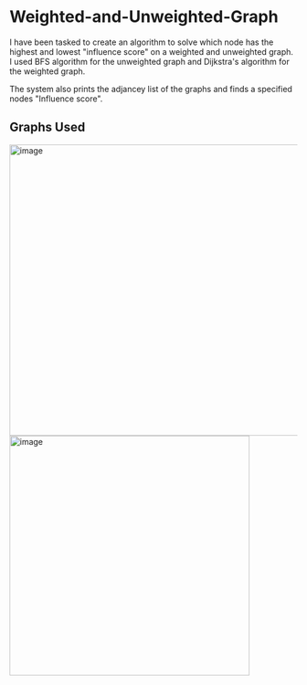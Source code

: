 # Weighted-and-Unweighted-Graph

I have been tasked to create an algorithm to solve which node has the highest and lowest "influence score" on a weighted and unweighted graph. I used BFS algorithm for the unweighted graph and Dijkstra's algorithm for the weighted graph.

The system also prints the adjancey list of the graphs and finds a specified nodes "Influence score".

## Graphs Used
<img width="510" alt="image" src="https://github.com/user-attachments/assets/de2eea76-f04d-4f58-9ac1-688030ed2354" /> <img width="420" alt="image" src="https://github.com/user-attachments/assets/e87ff038-28ba-4ac6-8a28-625adbeb0dfb" />
